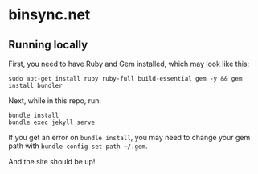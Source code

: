 # binsync.net
## Running locally
First, you need to have Ruby and Gem installed, which may look like this:
```
sudo apt-get install ruby ruby-full build-essential gem -y && gem install bundler
```

Next, while in this repo, run:
```
bundle install
bundle exec jekyll serve
``` 
If you get an error on `bundle install`, you may need to change your gem path with `bundle config set path ~/.gem`.

And the site should be up! 
